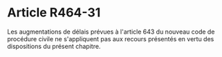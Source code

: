 # Article R464-31

Les augmentations de délais prévues à l'article 643 du nouveau code de procédure civile ne s'appliquent pas aux recours présentés en vertu des dispositions du présent chapitre.
